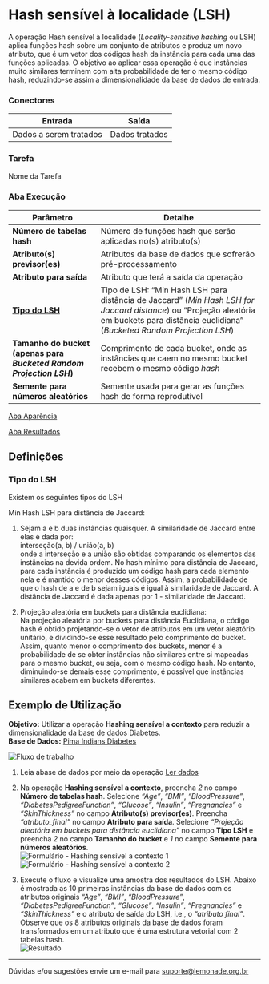 # Hash sensível à localidade (LSH)

A operação Hash sensível à localidade (*Locality-sensitive hashing* ou LSH) aplica funções hash sobre um conjunto de atributos e produz um novo atributo, que é um vetor dos códigos hash da instância para cada uma das funções aplicadas. O objetivo ao aplicar essa operação é que instâncias muito similares terminem com alta probabilidade de ter o mesmo código hash, reduzindo-se assim a dimensionalidade da base de dados de entrada.

### Conectores
| Entrada | Saída |
| --- | --- |
| Dados a serem tratados | Dados tratados |

### Tarefa
Nome da Tarefa

### Aba Execução
| Parâmetro | Detalhe |
| --- | --- |
| **Número de tabelas hash** | Número de funções hash que serão aplicadas no(s) atributo(s) |
| **Atributo(s) previsor(es)** | Atributos da base de dados que sofrerão pré-processamento |
| **Atributo para saída** | Atributo que terá a saída da operação |
| **[Tipo do LSH]** | Tipo de LSH: “Min Hash LSH para distância de Jaccard” (*Min Hash LSH for Jaccard distance*) ou “Projeção aleatória em buckets para distância euclidiana” (*Bucketed Random Projection LSH*) |
| **Tamanho do bucket (apenas para *Bucketed Random Projection LSH*)** | Comprimento de cada bucket, onde as instâncias que caem no mesmo bucket recebem o mesmo código *hash* |
| **Semente para números aleatórios** |Semente usada para gerar as funções hash de forma reprodutível  |

[Aba Aparência][1]

[Aba Resultados][2] 

## Definições
### Tipo do LSH
Existem os seguintes tipos do LSH

Min Hash LSH para distância de Jaccard:

1. Sejam a e b duas instâncias quaisquer. A similaridade de Jaccard entre elas é dada por:\
interseção(a, b) / união(a, b)\
onde a interseção e a união são obtidas comparando os elementos das instâncias na devida ordem. No hash mínimo para distância de Jaccard, para cada instância é produzido um código hash para cada elemento nela e é mantido o menor desses códigos. Assim, a probabilidade de que o hash de a e de b sejam iguais é igual à similaridade de Jaccard. A distância de Jaccard é dada apenas por 1 - similaridade de Jaccard.

2. Projeção aleatória em buckets para distância euclidiana: \
Na projeção aleatória por buckets para distância Euclidiana, o código hash é obtido projetando-se o vetor de atributos em um vetor aleatório unitário, e dividindo-se esse resultado pelo comprimento do bucket. Assim, quanto menor o comprimento dos buckets, menor é a probabilidade de se obter instâncias não similares entre si mapeadas para o mesmo bucket, ou seja, com o mesmo código hash. No entanto, diminuindo-se demais esse comprimento, é possível que instâncias similares acabem em buckets diferentes. 



## Exemplo de Utilização
**Objetivo:** Utilizar a operação **Hashing sensível a contexto** para reduzir a dimensionalidade da base de dados Diabetes. \
**Base de Dados:** [Pima Indians Diabetes][3]

![Fluxo de trabalho](/img/spark/pre-processamento-de-dados/reducao-de-dimensionalidade-hash-sensivel-a-localidade/image4.png)

1. Leia abase de dados por meio da operação [Ler dados][4]

2. Na operação **Hashing sensível a contexto**, preencha *2* no campo **Número de tabelas hash**. Selecione *“Age”*, *“BMI”*, *“BloodPressure”*, *“DiabetesPedigreeFunction”*, *“Glucose”*, *“Insulin”*, *“Pregnancies”* e *“SkinThickness”* no campo **Atributo(s) previsor(es)**. Preencha *“atributo_final”* no campo **Atributo para saída**. Selecione *“Projeção aleatória em buckets para distância euclidiana”* no campo **Tipo LSH** e preencha *2* no campo **Tamanho do bucket** e *1* no campo **Semente para números aleatórios**.\
![Formulário - Hashing sensível a contexto 1](/img/spark/pre-processamento-de-dados/reducao-de-dimensionalidade-hash-sensivel-a-localidade/image1.png)
![Formulário - Hashing sensível a contexto 2](/img/spark/pre-processamento-de-dados/reducao-de-dimensionalidade-hash-sensivel-a-localidade/image2.png)

3. Execute o fluxo e visualize uma amostra dos resultados do LSH. Abaixo é mostrada as 10 primeiras instâncias da base de dados com os atributos originais *“Age”*, *“BMI”*, *“BloodPressure”*, *“DiabetesPedigreeFunction”*, *“Glucose”*, *“Insulin”*, *“Pregnancies”* e *“SkinThickness”* e o atributo de saída do LSH, i.e., o *“atributo final”*. Observe que os 8 atributos originais da base de dados foram transformados em um atributo que é uma estrutura vetorial com 2 tabelas hash.\
![Resultado](/img/spark/pre-processamento-de-dados/reducao-de-dimensionalidade-hash-sensivel-a-localidade/image3.png)

---
Dúvidas e/ou sugestões envie um e-mail para suporte@lemonade.org.br

[Tipo do LSH]: #tipo-do-lsh
[1]: /spark/
[2]: /spark/
[3]: /spark/
[4]: /spark/